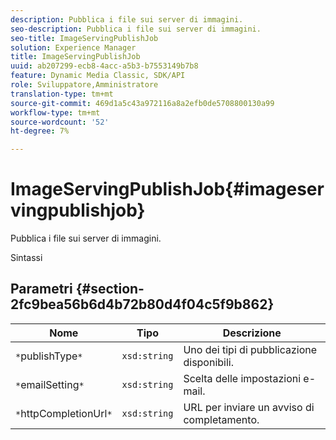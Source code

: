 ```yaml
---
description: Pubblica i file sui server di immagini.
seo-description: Pubblica i file sui server di immagini.
seo-title: ImageServingPublishJob
solution: Experience Manager
title: ImageServingPublishJob
uuid: ab207299-ecb8-4acc-a5b3-b7553149b7b8
feature: Dynamic Media Classic, SDK/API
role: Sviluppatore,Amministratore
translation-type: tm+mt
source-git-commit: 469d1a5c43a972116a8a2efb0de5708800130a99
workflow-type: tm+mt
source-wordcount: '52'
ht-degree: 7%

---
```



# ImageServingPublishJob{#imageservingpublishjob}

Pubblica i file sui server di immagini.

Sintassi

## Parametri {#section-2fc9bea56b6d4b72b80d4f04c5f9b862}

| Nome | Tipo | Descrizione |
|---|---|---|
| `*`publishType`*` | `xsd:string` | Uno dei tipi di pubblicazione disponibili. |
| `*`emailSetting`*` | `xsd:string` | Scelta delle impostazioni e-mail. |
| `*`httpCompletionUrl`*` | `xsd:string` | URL per inviare un avviso di completamento. |

